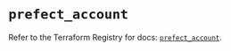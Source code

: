 # `prefect_account`

Refer to the Terraform Registry for docs: [`prefect_account`](https://registry.terraform.io/providers/prefecthq/prefect/2.89.0/docs/resources/account).
